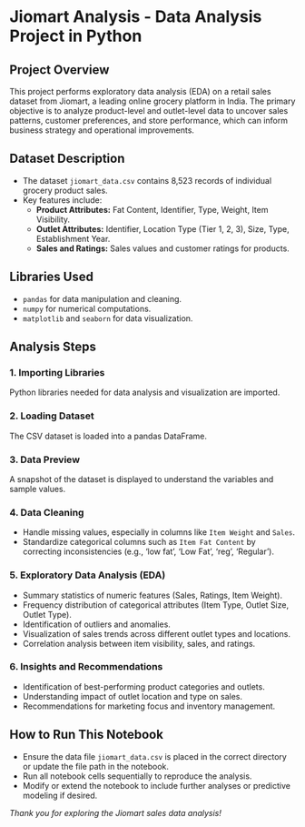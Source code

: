 

# Jiomart Analysis - Data Analysis Project in Python

## Project Overview
This project performs exploratory data analysis (EDA) on a retail sales dataset from Jiomart, a leading online grocery platform in India. The primary objective is to analyze product-level and outlet-level data to uncover sales patterns, customer preferences, and store performance, which can inform business strategy and operational improvements.

## Dataset Description
- The dataset `jiomart_data.csv` contains 8,523 records of individual grocery product sales.
- Key features include:
  - **Product Attributes:** Fat Content, Identifier, Type, Weight, Item Visibility.
  - **Outlet Attributes:** Identifier, Location Type (Tier 1, 2, 3), Size, Type, Establishment Year.
  - **Sales and Ratings:** Sales values and customer ratings for products.

## Libraries Used
- `pandas` for data manipulation and cleaning.
- `numpy` for numerical computations.
- `matplotlib` and `seaborn` for data visualization.

## Analysis Steps

### 1. Importing Libraries
Python libraries needed for data analysis and visualization are imported.

### 2. Loading Dataset
The CSV dataset is loaded into a pandas DataFrame.

### 3. Data Preview
A snapshot of the dataset is displayed to understand the variables and sample values.

### 4. Data Cleaning
- Handle missing values, especially in columns like `Item Weight` and `Sales`.
- Standardize categorical columns such as `Item Fat Content` by correcting inconsistencies (e.g., ‘low fat’, ‘Low Fat’, ‘reg’, ‘Regular’).

### 5. Exploratory Data Analysis (EDA)
- Summary statistics of numeric features (Sales, Ratings, Item Weight).
- Frequency distribution of categorical attributes (Item Type, Outlet Size, Outlet Type).
- Identification of outliers and anomalies.
- Visualization of sales trends across different outlet types and locations.
- Correlation analysis between item visibility, sales, and ratings.

### 6. Insights and Recommendations
- Identification of best-performing product categories and outlets.
- Understanding impact of outlet location and type on sales.
- Recommendations for marketing focus and inventory management.

## How to Run This Notebook
- Ensure the data file `jiomart_data.csv` is placed in the correct directory or update the file path in the notebook.
- Run all notebook cells sequentially to reproduce the analysis.
- Modify or extend the notebook to include further analyses or predictive modeling if desired.

*Thank you for exploring the Jiomart sales data analysis!*

